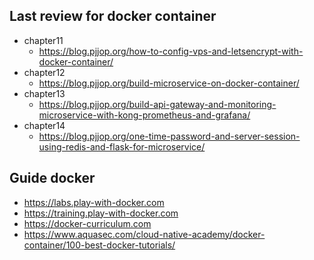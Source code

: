 ## Last review for docker container
  - chapter11
    - https://blog.pjjop.org/how-to-config-vps-and-letsencrypt-with-docker-container/
  - chapter12
    - https://blog.pjjop.org/build-microservice-on-docker-container/
  - chapter13
    - https://blog.pjjop.org/build-api-gateway-and-monitoring-microservice-with-kong-prometheus-and-grafana/
  - chapter14
    - https://blog.pjjop.org/one-time-password-and-server-session-using-redis-and-flask-for-microservice/
  
## Guide docker
- https://labs.play-with-docker.com
- https://training.play-with-docker.com
- https://docker-curriculum.com
- https://www.aquasec.com/cloud-native-academy/docker-container/100-best-docker-tutorials/

